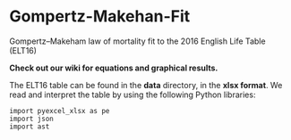 # Gompertz-Makehan-Fit

Gompertz–Makeham law of mortality fit to the 2016 English Life Table (ELT16)

**Check out our wiki for equations and graphical results.**

The ELT16 table can be found in the **data** directory, in the **xlsx format**. We read and interpret the table by using the following Python libraries:

    import pyexcel_xlsx as pe
    import json
    import ast

